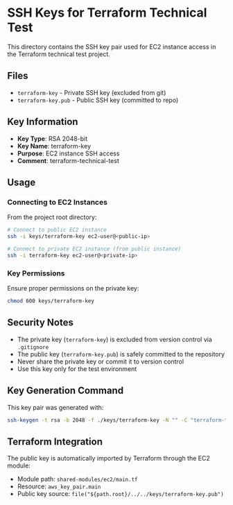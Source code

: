 # SSH Keys for Terraform Technical Test

This directory contains the SSH key pair used for EC2 instance access in the Terraform technical test project.

## Files

- `terraform-key` - Private SSH key (excluded from git)
- `terraform-key.pub` - Public SSH key (committed to repo)

## Key Information

- **Key Type**: RSA 2048-bit
- **Key Name**: terraform-key
- **Purpose**: EC2 instance SSH access
- **Comment**: terraform-technical-test

## Usage

### Connecting to EC2 Instances

From the project root directory:

```bash
# Connect to public EC2 instance
ssh -i keys/terraform-key ec2-user@<public-ip>

# Connect to private EC2 instance (from public instance)
ssh -i terraform-key ec2-user@<private-ip>
```

### Key Permissions

Ensure proper permissions on the private key:

```bash
chmod 600 keys/terraform-key
```

## Security Notes

- The private key (`terraform-key`) is excluded from version control via `.gitignore`
- The public key (`terraform-key.pub`) is safely committed to the repository
- Never share the private key or commit it to version control
- Use this key only for the test environment

## Key Generation Command

This key pair was generated with:

```bash
ssh-keygen -t rsa -b 2048 -f ./keys/terraform-key -N "" -C "terraform-technical-test"
```

## Terraform Integration

The public key is automatically imported by Terraform through the EC2 module:
- Module path: `shared-modules/ec2/main.tf`
- Resource: `aws_key_pair.main`
- Public key source: `file("${path.root}/../../keys/terraform-key.pub")`